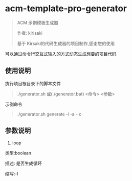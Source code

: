 # acm-template-pro-generator
> ACM 示例模板生成器
> 
> 作者: kirisaki
> 
> 基于 Kirsaki的代码生成器的项目制作,感谢您的使用

可以通过命令行交互式输入的方式动态生成想要的项目代码

## 使用说明
执行项目根目录下的脚本文件
> ./generator.sh 或(./generator.bat) <命令> <参数>

示例命令
> ./generator.sh generate -l -a - o

## 参数说明
1) loop

类型:boolean

描述: 是否生成循环

缩写:-l